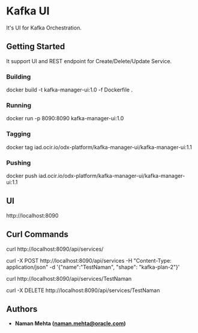 # Kafka UI
It's UI for Kafka Orchestration.

## Getting Started

It support UI and REST endpoint for Create/Delete/Update Service.

### Building
docker build -t kafka-manager-ui:1.0 -f Dockerfile .

### Running
docker run -p 8090:8090 kafka-manager-ui:1.0

### Tagging
docker tag <image-id> iad.ocir.io/odx-platform/kafka-manager-ui/kafka-manager-ui:1.1

### Pushing
docker push iad.ocir.io/odx-platform/kafka-manager-ui/kafka-manager-ui:1.1

## UI

http://localhost:8090

## Curl Commands

curl http://localhost:8090/api/services/

curl -X POST http://localhost:8090/api/services -H "Content-Type: application/json" -d '{"name":"TestNaman", "shape": "kafka-plan-2"}'

curl http://localhost:8090/api/services/TestNaman

curl -X DELETE http://localhost:8090/api/services/TestNaman

## Authors
* **Naman Mehta (naman.mehta@oracle.com)**
